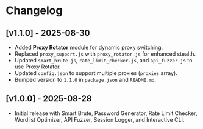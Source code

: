 # Changelog

## [v1.1.0] - 2025-08-30
- Added **Proxy Rotator** module for dynamic proxy switching.
- Replaced `proxy_support.js` with `proxy_rotator.js` for enhanced stealth.
- Updated `smart_brute.js`, `rate_limit_checker.js`, and `api_fuzzer.js` to use Proxy Rotator.
- Updated `config.json` to support multiple proxies (`proxies` array).
- Bumped version to `1.1.0` in `package.json` and `README.md`.

## [v1.0.0] - 2025-08-28
- Initial release with Smart Brute, Password Generator, Rate Limit Checker, Wordlist Optimizer, API Fuzzer, Session Logger, and Interactive CLI.